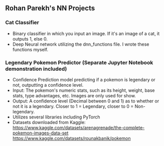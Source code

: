 ## Rohan Parekh's NN Projects

### Cat Classifier 
- Binary classifier in which you input an image. If it's an image of a cat, it outputs 1, else 0.
- Deep Neural network utilizing the dnn_functions file. I wrote these functions myself.

### Legendary Pokemon Predictor (Separate Jupyter Notebook demonstration included)
- Confidence Prediction model predicting if a pokemon is legendary or not, outputting a confidence level.
- Input: The pokemon's numeric stats, such as its height, weight, base stats, type advantages, etc. Images are only used for show.
- Output: A confidence level (Decimal between 0 and 1) as to whether or not it is a legendary. Closer to 1 = Legendary, closer to 0 = Non-legendary.
- Utilizes several libraries including PyTorch
- Datasets downloaded from Kaggle:  
https://www.kaggle.com/datasets/arenagrenade/the-complete-pokemon-images-data-set
https://www.kaggle.com/datasets/rounakbanik/pokemon
